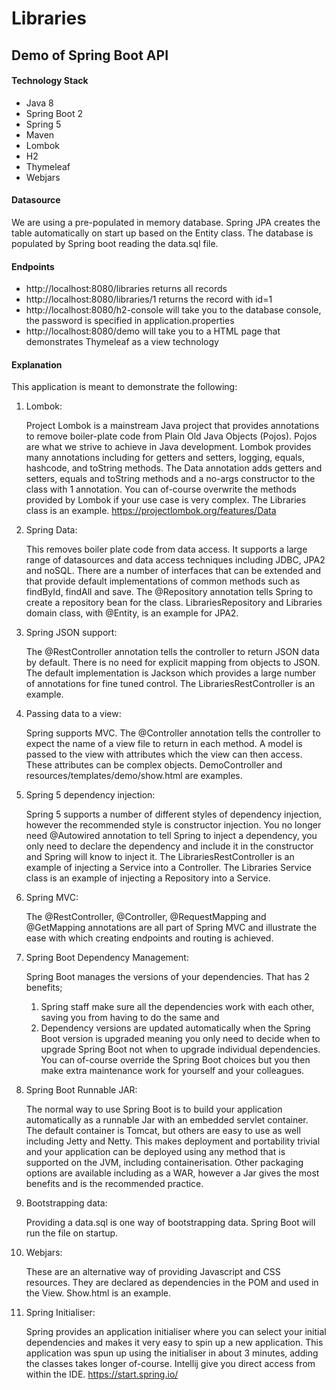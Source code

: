 # Libraries

## Demo of Spring Boot API

#### Technology Stack

- Java 8
- Spring Boot 2
- Spring 5
- Maven
- Lombok
- H2 
- Thymeleaf
- Webjars

#### Datasource

We are using a pre-populated in memory database.
Spring JPA creates the table automatically on start up based on the Entity class.
The database is populated by Spring boot reading the data.sql file.

#### Endpoints

- http://localhost:8080/libraries
returns all records
- http://localhost:8080/libraries/1 returns the record with id=1
- http://localhost:8080/h2-console will take you to the database console, the password is specified in 
application.properties
- http://localhost:8080/demo will take you to a HTML page that demonstrates Thymeleaf as a view technology

#### Explanation

This application is meant to demonstrate the following:

1. Lombok:  

    Project Lombok is a mainstream Java project that provides annotations to remove boiler-plate code from Plain Old 
    Java Objects (Pojos). Pojos are what we strive to achieve in Java development.  Lombok provides many annotations 
    including for getters and setters, logging, equals, hashcode, and toString methods. The Data annotation adds getters
     and setters, equals and toString methods and a no-args constructor to the class with 1 annotation. You can 
     of-course overwrite the methods provided by Lombok if your use case is very complex. The Libraries class is an 
     example. https://projectlombok.org/features/Data
    
2. Spring Data: 
   
    This removes boiler plate code from data access. It supports a large range of datasources and data access techniques
     including JDBC, JPA2 and noSQL.  There are a number of interfaces that can be 
     extended and that provide default implementations of common methods such as findById, findAll and save.
     The @Repository annotation tells Spring to create a repository bean for the class.
      LibrariesRepository and Libraries domain class, with @Entity, is an example for JPA2.
      
3. Spring JSON support:
  
    The @RestController annotation tells the controller to return JSON data by default. There is no need for explicit 
    mapping from objects to JSON. The default implementation is Jackson which provides a large number of annotations for
     fine tuned control. The LibrariesRestController is an example.
     
4. Passing data to a view: 

    Spring supports MVC. The @Controller annotation tells the controller to expect the name of a view file to return in
    each method. A model is passed to the view with attributes which the view can then access. These attributes can be 
    complex objects. DemoController and resources/templates/demo/show.html are examples.
    
5. Spring 5 dependency injection:

    Spring 5 supports a number of different styles of dependency injection, however the recommended style is constructor 
    injection. You no longer need @Autowired annotation to tell Spring to inject a dependency, you only need to declare
    the dependency and include it in the constructor and Spring will know to inject it. The LibrariesRestController is
    an example of injecting a Service into a Controller. The Libraries Service class is an example of injecting a
    Repository into a Service.
    
6. Spring MVC:

    The @RestController, @Controller, @RequestMapping and @GetMapping annotations are all part of Spring MVC and 
    illustrate the ease with which creating endpoints and routing is achieved.
    
7. Spring Boot Dependency Management: 
    
    Spring Boot manages the versions of your dependencies. That has 2 benefits; 
    1. Spring staff make sure all the
    dependencies work with each other, saving you from having to do the same and 
    2. Dependency versions are updated
    automatically when the Spring Boot version is upgraded meaning you only need to decide when to upgrade Spring Boot not 
    when to upgrade individual dependencies. You can of-course override the Spring Boot choices but you then make extra 
    maintenance work for yourself and your colleagues.
    
8. Spring Boot Runnable JAR:

    The normal way to use Spring Boot is to build your application automatically as a runnable Jar with an embedded
    servlet container. The default container is Tomcat, but others are easy to use as well including Jetty and Netty. 
    This makes deployment and portability trivial and your application can be deployed using any method that is
    supported on the JVM, including containerisation. Other packaging options are available including as a WAR, however
    a Jar gives the most benefits and is the recommended practice.
    
9. Bootstrapping data:

    Providing a data.sql is one way of bootstrapping data. Spring Boot will run the file on startup.
    
10. Webjars:

    These are an alternative way of providing Javascript and CSS resources. They are declared as dependencies in the POM
    and used in the View. Show.html is an example.

11. Spring Initialiser:

    Spring provides an application initialiser where you can select your initial dependencies and makes it very easy to
    spin up a new application. This application was spun up using the initialiser in about 3 minutes, adding the classes
    takes longer of-course. Intellij give you direct access from within the IDE.
    https://start.spring.io/